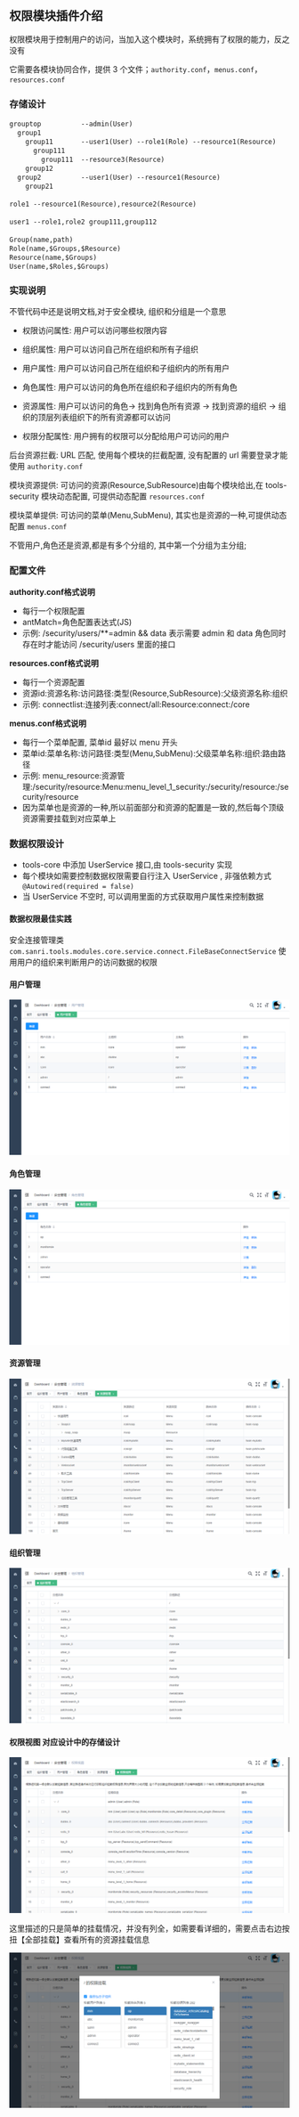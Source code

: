 ## 权限模块插件介绍 

权限模块用于控制用户的访问，当加入这个模块时，系统拥有了权限的能力，反之没有 

它需要各模块协同合作，提供 3 个文件；`authority.conf`，`menus.conf`，`resources.conf`

### 存储设计
```
grouptop          --admin(User) 
  group1
    group11       --user1(User) --role1(Role) --resource1(Resource)
      group111
        group111  --resource3(Resource)
    group12
  group2          --user1(User) --resource1(Resource)
    group21
 
role1 --resource1(Resource),resource2(Resource)

user1 --role1,role2 group111,group112

Group(name,path)
Role(name,$Groups,$Resource)
Resource(name,$Groups)
User(name,$Roles,$Groups)
```
### 实现说明 
不管代码中还是说明文档,对于安全模块, 组织和分组是一个意思

* 权限访问属性: 用户可以访问哪些权限内容
* 组织属性: 用户可以访问自己所在组织和所有子组织
* 用户属性: 用户可以访问自己所在组织和子组织内的所有用户
* 角色属性: 用户可以访问的角色所在组织和子组织内的所有角色
* 资源属性: 用户可以访问的角色-> 找到角色所有资源 -> 找到资源的组织 -> 组织的顶层列表组织下的所有资源都可以访问

* 权限分配属性: 用户拥有的权限可以分配给用户可访问的用户

后台资源拦截: URL 匹配, 使用每个模块的拦截配置, 没有配置的 url 需要登录才能使用 `authority.conf`

模块资源提供: 可访问的资源(Resource,SubResource)由每个模块给出,在 tools-security 模块动态配置, 可提供动态配置 `resources.conf`

模块菜单提供: 可访问的菜单(Menu,SubMenu), 其实也是资源的一种,可提供动态配置 `menus.conf`

不管用户,角色还是资源,都是有多个分组的, 其中第一个分组为主分组;

### 配置文件
**authority.conf格式说明**

* 每行一个权限配置
* antMatch=角色配置表达式(JS)
* 示例: /security/users/**=admin && data 表示需要 admin 和 data 角色同时存在时才能访问 /security/users 里面的接口

**resources.conf格式说明**

* 每行一个资源配置
* 资源id:资源名称:访问路径:类型(Resource,SubResource):父级资源名称:组织
* 示例: connectlist:连接列表:connect/all:Resource:connect:/core

**menus.conf格式说明**

* 每行一个菜单配置, 菜单id 最好以 menu 开头
* 菜单id:菜单名称:访问路径:类型(Menu,SubMenu):父级菜单名称:组织:路由路径
* 示例: menu_resource:资源管理:/security/resource:Menu:menu_level_1_security:/security/resource:/security/resource
* 因为菜单也是资源的一种,所以前面部分和资源的配置是一致的,然后每个顶级资源需要挂载到对应菜单上

### 数据权限设计
* tools-core 中添加 UserService 接口,由 tools-security 实现
* 每个模块如需要控制数据权限需要自行注入 UserService , 非强依赖方式 `@Autowired(required = false)`
* 当 UserService 不空时, 可以调用里面的方式获取用户属性来控制数据

#### 数据权限最佳实践

安全连接管理类 `com.sanri.tools.modules.core.service.connect.FileBaseConnectService` 使用用户的组织来判断用户的访问数据的权限 

#### 用户管理

![用户管理](../../../../images/用户管理.png)

#### 角色管理

![角色管理](../../../../images/角色管理.png)

#### 资源管理

![资源管理](../../../../images/资源管理.png)

#### 组织管理

![组织管理](../../../../images/组织管理.png)

#### 权限视图 对应设计中的存储设计

![权限视图](../../../../images/权限视图.png)

这里描述的只是简单的挂载情况，并没有列全，如需要看详细的，需要点击右边按扭【全部挂载】查看所有的资源挂载信息

![权限视图-全部挂载](../../../../images/权限视图-全部挂载.png)